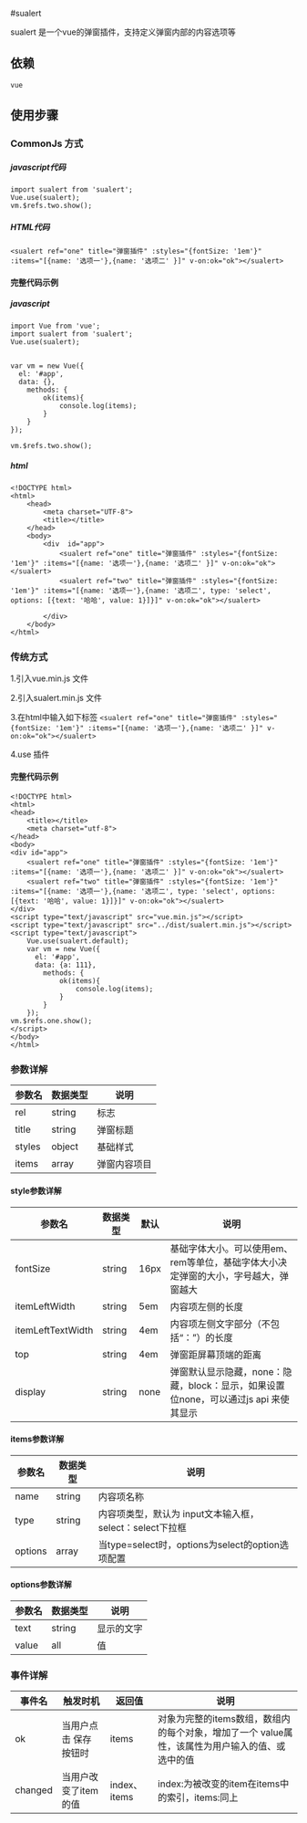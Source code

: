#sualert

sualert 是一个vue的弹窗插件，支持定义弹窗内部的内容选项等

## 依赖 
`vue`

## 使用步骤

### CommonJs 方式

##### javascript代码

```
import sualert from 'sualert';
Vue.use(sualert);
vm.$refs.two.show();
```
##### HTML代码

`<sualert ref="one" title="弹窗插件" :styles="{fontSize: '1em'}" :items="[{name: '选项一'},{name: '选项二' }]" v-on:ok="ok"></sualert>`


#### 完整代码示例


##### javascript

```
import Vue from 'vue';
import sualert from 'sualert';
Vue.use(sualert);


var vm = new Vue({
  el: '#app',
  data: {},
    methods: {
        ok(items){
            console.log(items);
        }
    }
});

vm.$refs.two.show();
```
##### html

```
<!DOCTYPE html>
<html>
    <head>
        <meta charset="UTF-8">
        <title></title>
    </head>
    <body>
        <div  id="app">
            <sualert ref="one" title="弹窗插件" :styles="{fontSize: '1em'}" :items="[{name: '选项一'},{name: '选项二' }]" v-on:ok="ok"></sualert>
            <sualert ref="two" title="弹窗插件" :styles="{fontSize: '1em'}" :items="[{name: '选项一'},{name: '选项二', type: 'select', options: [{text: '哈哈', value: 1}]}]" v-on:ok="ok"></sualert>

        </div>
    </body>
</html>
```

### 传统方式

1.引入vue.min.js 文件

2.引入sualert.min.js 文件

3.在html中输入如下标签 `<sualert ref="one" title="弹窗插件" :styles="{fontSize: '1em'}" :items="[{name: '选项一'},{name: '选项二' }]" v-on:ok="ok"></sualert>`

4.use 插件

#### 完整代码示例

```
<!DOCTYPE html>
<html>
<head>
    <title></title>
    <meta charset="utf-8">
</head>
<body>
<div id="app">
    <sualert ref="one" title="弹窗插件" :styles="{fontSize: '1em'}" :items="[{name: '选项一'},{name: '选项二' }]" v-on:ok="ok"></sualert> 
    <sualert ref="two" title="弹窗插件" :styles="{fontSize: '1em'}" :items="[{name: '选项一'},{name: '选项二', type: 'select', options: [{text: '哈哈', value: 1}]}]" v-on:ok="ok"></sualert>
</div>
<script type="text/javascript" src="vue.min.js"></script>
<script type="text/javascript" src="../dist/sualert.min.js"></script>
<script type="text/javascript">
    Vue.use(sualert.default);
    var vm = new Vue({
      el: '#app',
      data: {a: 111},
        methods: {
            ok(items){
                console.log(items);
            }
        }
    });
vm.$refs.one.show();
</script>
</body>
</html>
```

### 参数详解

|参数名|数据类型|说明|
|--|--|--|
|rel|string|标志|
|title|string|弹窗标题|
|styles|object|基础样式|
|items|array|弹窗内容项目|

#### style参数详解
|参数名|数据类型|默认|说明|
|--|--|--|--|
|fontSize|string|16px|基础字体大小。可以使用em、rem等单位，基础字体大小决定弹窗的大小，字号越大，弹窗越大|
|itemLeftWidth|string|5em|内容项左侧的长度|
|itemLeftTextWidth|string|4em|内容项左侧文字部分（不包括“：”）的长度|
|top|string|4em|弹窗距屏幕顶端的距离|
|display|string|none|弹窗默认显示隐藏，none：隐藏，block：显示，如果设置位none，可以通过js api 来使其显示|

#### items参数详解
|参数名|数据类型|说明|
|--|--|--|
|name|string|内容项名称|
|type|string|内容项类型，默认为 input文本输入框，select：select下拉框|
|options|array|当type=select时，options为select的option选项配置|

#### options参数详解
|参数名|数据类型|说明|
|--|--|--|
|text|string|显示的文字|
|value|all|值|

### 事件详解
|事件名|触发时机|返回值|说明|
|--|--|--|--|
|ok|当用户点击 保存 按钮时|items|对象为完整的items数组，数组内的每个对象，增加了一个 value属性，该属性为用户输入的值、或选中的值|
|changed|当用户改变了item的值|index、items|index:为被改变的item在items中的索引，items:同上|





